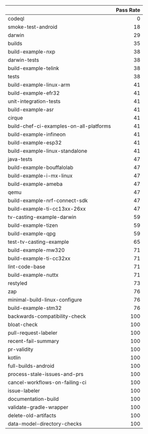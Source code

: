 |                                         |   Pass Rate |
|:----------------------------------------|------------:|
| codeql                                  |           0 |
| smoke-test-android                      |          18 |
| darwin                                  |          29 |
| builds                                  |          35 |
| build-example-nxp                       |          38 |
| darwin-tests                            |          38 |
| build-example-telink                    |          38 |
| tests                                   |          38 |
| build-example-linux-arm                 |          41 |
| build-example-efr32                     |          41 |
| unit-integration-tests                  |          41 |
| build-example-asr                       |          41 |
| cirque                                  |          41 |
| build-chef-ci-examples-on-all-platforms |          41 |
| build-example-infineon                  |          41 |
| build-example-esp32                     |          41 |
| build-example-linux-standalone          |          41 |
| java-tests                              |          47 |
| build-example-bouffalolab               |          47 |
| build-example-i-mx-linux                |          47 |
| build-example-ameba                     |          47 |
| qemu                                    |          47 |
| build-example-nrf-connect-sdk           |          47 |
| build-example-ti-cc13xx-26xx            |          47 |
| tv-casting-example-darwin               |          59 |
| build-example-tizen                     |          59 |
| build-example-qpg                       |          59 |
| test-tv-casting-example                 |          65 |
| build-example-mw320                     |          71 |
| build-example-ti-cc32xx                 |          71 |
| lint-code-base                          |          71 |
| build-example-nuttx                     |          71 |
| restyled                                |          73 |
| zap                                     |          76 |
| minimal-build-linux-configure           |          76 |
| build-example-stm32                     |          76 |
| backwards-compatibility-check           |         100 |
| bloat-check                             |         100 |
| pull-request-labeler                    |         100 |
| recent-fail-summary                     |         100 |
| pr-validity                             |         100 |
| kotlin                                  |         100 |
| full-builds-android                     |         100 |
| process-stale-issues-and-prs            |         100 |
| cancel-workflows-on-failing-ci          |         100 |
| issue-labeler                           |         100 |
| documentation-build                     |         100 |
| validate-gradle-wrapper                 |         100 |
| delete-old-artifacts                    |         100 |
| data-model-directory-checks             |         100 |